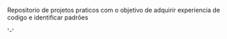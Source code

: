 Repositorio de projetos praticos com o objetivo de adquirir experiencia de codigo e identificar padrões

'-'